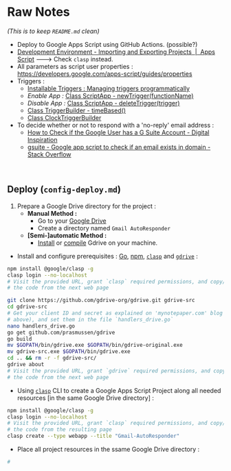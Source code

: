# Raw Notes

*(This is to keep `README.md` clean)*

- Deploy to Google Apps Script using GitHub Actions. (possible?)
- [Development Environment - Importing and Exporting Projects  |  Apps Script](https://developers.google.com/apps-script/guides/import-export) ---> Check `clasp` instead.
- All parameters as script user properties : https://developers.google.com/apps-script/guides/properties
- Triggers :
    - [Installable Triggers : Managing triggers programmatically](https://developers.google.com/apps-script/guides/triggers/installable#managing_triggers_programmatically)
    - _Enable App :_ [Class ScriptApp - newTrigger(functionName)](https://developers.google.com/apps-script/reference/script/script-app#newTrigger(String))
    - _Disable App :_ [Class ScriptApp - deleteTrigger(trigger)](https://developers.google.com/apps-script/reference/script/script-app#deleteTrigger(Trigger))
    - [Class TriggerBuilder - timeBased()](https://developers.google.com/apps-script/reference/script/trigger-builder#timeBased())
    - [Class ClockTriggerBuilder](https://developers.google.com/apps-script/reference/script/clock-trigger-builder)
- To decide whether or not to respond with a 'no-reply' email address :
    - [How to Check if the Google User has a G Suite Account - Digital Inspiration](https://www.labnol.org/code/20592-gsuite-account-check)
    - [gsuite - Google app script to check if an email exists in domain - Stack Overflow](https://stackoverflow.com/questions/57902993/google-app-script-to-check-if-an-email-exists-in-domain)

<br/>


## Deploy (`config-deploy.md`)

1. Prepare a Google Drive directory for the project :
    - **Manual Method :**
        - Go to your [Google Drive](https://drive.google.com/)
        - Create a directory named `Gmail AutoResponder`
    - **[Semi-]automatic Method :**
        - [Install](https://github.com/gdrive-org/gdrive) or [compile](https://www.mynotepaper.com/mount-google-drive-using-gdrive-on-linux-server-with-own-oauth-credentials) Gdrive on your machine.

- Install and configure prerequisites : [Go](https://golang.org/dl/), [npm](https://nodejs.org/en/), [`clasp`](https://github.com/google/clasp) and [`gdrive`](https://www.mynotepaper.com/mount-google-drive-using-gdrive-on-linux-server-with-own-oauth-credentials) :

```bash
npm install @google/clasp -g
clasp login --no-localhost
# Visit the provided URL, grant `clasp` required permissions, and copy/paste
# the code from the next web page
```
```bash
git clone https://github.com/gdrive-org/gdrive.git gdrive-src
cd gdrive-src
# Get your client ID and secret as explained on 'mynotepaper.com' blog (link
# above), and set them in the file `handlers_drive.go`
nano handlers_drive.go
go get github.com/prasmussen/gdrive
go build
mv $GOPATH/bin/gdrive.exe $GOPATH/bin/gdrive-original.exe
mv gdrive-src.exe $GOPATH/bin/gdrive.exe
cd .. && rm -r -f gdrive-src/
gdrive about
# Visit the provided URL, grant `gdrive` required permissions, and copy/paste
# the code from the next web page
```

- Using [`clasp`](https://github.com/google/clasp) CLI to create a Google Apps Script Project along all needed resources [in the same Google Drive directory] :

```bash
npm install @google/clasp -g
clasp login --no-localhost
# Visit the provided URL, grant `clasp` required permissions, and copy/paste
# the code from the resulting page
clasp create --type webapp --title "Gmail-AutoResponder"
```

- Place all project resources in the ssame Google Drive directory :

```bash
#
```
